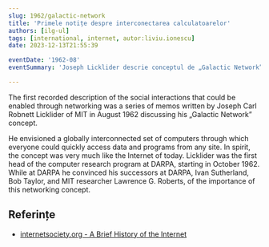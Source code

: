 ```yaml
---
slug: 1962/galactic-network
title: 'Primele notițe despre interconectarea calculatoarelor'
authors: [ilg-ul]
tags: [international, internet, autor:liviu.ionescu]
date: 2023-12-13T21:55:39

eventDate: '1962-08'
eventSummary: 'Joseph Licklider descrie conceptul de „Galactic Network”'

---
```


The first recorded description of the social interactions that could be
enabled through networking was a series of memos written by
Joseph Carl Robnett Licklider of MIT in August 1962 discussing his
„Galactic Network” concept.

<!-- truncate -->

He envisioned a globally interconnected set of computers through which
everyone could quickly access data and programs from any site. In spirit,
the concept was very much like the Internet of today. Licklider was the
first head of the computer research program at DARPA, starting in
October 1962. While at DARPA he convinced his successors at DARPA,
Ivan Sutherland, Bob Taylor, and MIT researcher Lawrence G. Roberts,
of the importance of this networking concept.

## Referințe

- [internetsociety.org - A Brief History of the Internet](https://www.internetsociety.org/internet/history-internet/brief-history-internet/)
